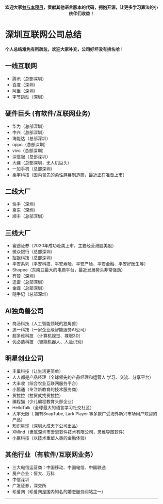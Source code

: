 <p align="center">
  <a href="https://mp.weixin.qq.com/s/RsdcQ9umo09R6cfnwXZlrQ"><img src="https://img.shields.io/badge/PDF下载-代码随想录-blueviolet" alt=""></a>
  <a href="https://mp.weixin.qq.com/s/b66DFkOp8OOxdZC_xLZxfw"><img src="https://img.shields.io/badge/刷题-微信群-green" alt=""></a>
  <a href="https://space.bilibili.com/525438321"><img src="https://img.shields.io/badge/B站-代码随想录-orange" alt=""></a>
  <a href="https://mp.weixin.qq.com/s/QVF6upVMSbgvZy8lHZS3CQ"><img src="https://img.shields.io/badge/知识星球-代码随想录-blue" alt=""></a>
</p>
<p align="center"><strong>欢迎大家<a href="https://mp.weixin.qq.com/s/tqCxrMEU-ajQumL1i8im9A">参与本项目</a>，贡献其他语言版本的代码，拥抱开源，让更多学习算法的小伙伴们收益！</strong></p>


# 深圳互联网公司总结

**个人总结难免有所疏忽，欢迎大家补充，公司好坏没有排名哈！**

## 一线互联网

* 腾讯（总部深圳）
* 百度（深圳）
* 阿里（深圳）
* 字节跳动（深圳）

## 硬件巨头 (有软件/互联网业务)

* 华为（总部深圳）
* 中兴（总部深圳）
* 海能达（总部深圳）
* oppo（总部深圳）
* vivo（总部深圳）
* 深信服（总部深圳）
* 大疆（总部深圳，无人机巨头）
* 一加手机（总部深圳）
* 柔宇科技（国内领先的柔性屏幕制造商，最近正在准备上市）

## 二线大厂

* 快手（深圳）
* 京东（深圳）
* 顺丰（总部深圳）

## 三线大厂

* 富途证券（2020年成功赴美上市，主要经营港股美股）
* 微众银行（总部深圳）
* 招银科技（总部深圳）
* 平安系列（平安科技、平安寿险、平安产险、平安金融、平安好医生等）
* Shopee（东南亚最大的电商平台，最近发展势头非常强劲）
* 有赞（深圳）
* 迅雷（总部深圳）
* 金蝶（总部深圳）
* 随手记（总部深圳）

## AI独角兽公司

* 商汤科技（人工智能领域的独角兽）
* 追一科技（一家企业级智能服务AI公司）
* 超多维科技 （计算机视觉、裸眼3D）
* 优必选科技 （智能机器人、人脸识别）

## 明星创业公司

* 丰巢科技（让生活更简单）
* 人人都是产品经理（全球领先的产品经理和运营人 学习、交流、分享平台）
* 大丰收（综合农业互联网服务平台）
* 小鹅通（专注新教育的技术服务商）
* 货拉拉（拉货就找货拉拉）
* 编程猫（少儿编程教育头部企业）
* HelloTalk（全球最大的语言学习社交社区）
* 大宇无限（ 拥有SnapTube, Lark Player 等多款广受海外新兴市场用户欢迎的产品）
* 知识星球（深圳大成天下公司出品）
* XMind（隶属深圳市爱思软件技术有限公司，思维导图软件）
* 小赢科技（以技术重塑人类的金融体验）

## 其他行业（有软件/互联网业务）

* 三大电信运营商：中国移动、中国电信、中国联通
* 房产企业：恒大、万科
* 中信深圳
* 广发证券，深交所
* 珍爱网（珍爱网是国内知名的婚恋服务网站之一）





-----------------------

